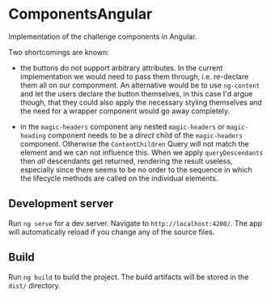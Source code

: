 # ComponentsAngular

Implementation of the challenge components in Angular.

Two shortcomings are known:

* the buttons do not support arbitrary attributes. In the current implementation we would need to pass them through, i.e. re-declare them all on our componment. An alternative would be to use `ng-content` and let the users declare the button themselves, in this case I'd argue though, that they could also apply the necessary styling themselves and the need for a wrapper component would go away completely.

* in the `magic-headers` component any nested `magic-headers` or `magic-heading` component needs to be a *direct* child of the `magic-headers` component. Otherwise the `ContentChildren` Query will not match the element and we can not influence this. When we apply `queryDescendants` then _all_ descendants get returned, rendering the result useless, especially since there seems to be no order to the sequence in which the lifecycle methods are called on the individual elements.

## Development server

Run `ng serve` for a dev server. Navigate to `http://localhost:4200/`. The app will automatically reload if you change any of the source files.

## Build

Run `ng build` to build the project. The build artifacts will be stored in the `dist/` directory.
